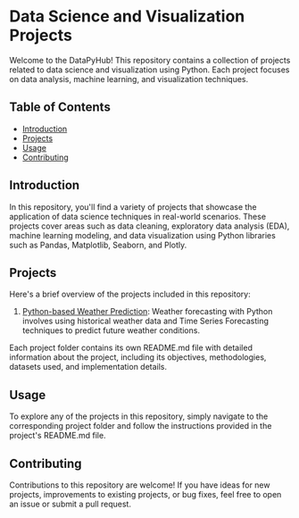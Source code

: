 # Data Science and Visualization Projects

Welcome to the DataPyHub! This repository contains a collection of projects related to data science and visualization using Python. Each project focuses on data analysis, machine learning, and visualization techniques.

## Table of Contents

- [Introduction](#introduction)
- [Projects](#projects)
- [Usage](#usage)
- [Contributing](#contributing)

## Introduction

In this repository, you'll find a variety of projects that showcase the application of data science techniques in real-world scenarios. These projects cover areas such as data cleaning, exploratory data analysis (EDA), machine learning modeling, and data visualization using Python libraries such as Pandas, Matplotlib, Seaborn, and Plotly.

## Projects

Here's a brief overview of the projects included in this repository:

1. [Python-based Weather Prediction](Python_Based_Weather_Predictionpy): Weather forecasting with Python involves using historical weather data and Time Series Forecasting techniques to predict future weather conditions. 

Each project folder contains its own README.md file with detailed information about the project, including its objectives, methodologies, datasets used, and implementation details.

## Usage

To explore any of the projects in this repository, simply navigate to the corresponding project folder and follow the instructions provided in the project's README.md file.

## Contributing

Contributions to this repository are welcome! If you have ideas for new projects, improvements to existing projects, or bug fixes, feel free to open an issue or submit a pull request.


